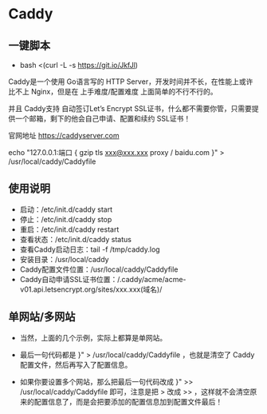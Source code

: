 # Caddy

## 一键脚本
- bash <(curl -L -s https://git.io/JkfJl)

Caddy是一个使用 Go语言写的 HTTP Server，开发时间并不长，在性能上或许比不上 Nginx，但是在 上手难度/配置难度 上面简单的不行不行的。

并且 Caddy支持 自动签订Let’s Encrypt SSL证书，什么都不需要你管，只需要提供一个邮箱，剩下的他会自己申请、配置和续约 SSL证书！

官网地址
https://caddyserver.com

echo "127.0.0.1:端口 {
 gzip
 tls xxx@xxx.xxx
 proxy / baidu.com
}" > /usr/local/caddy/Caddyfile

## 使用说明

- 启动：/etc/init.d/caddy start
- 停止：/etc/init.d/caddy stop
- 重启：/etc/init.d/caddy restart
- 查看状态：/etc/init.d/caddy status
- 查看Caddy启动日志：tail -f /tmp/caddy.log
- 安装目录：/usr/local/caddy
- Caddy配置文件位置：/usr/local/caddy/Caddyfile
- Caddy自动申请SSL证书位置：/.caddy/acme/acme-v01.api.letsencrypt.org/sites/xxx.xxx(域名)/

## 单网站/多网站

- 当然，上面的几个示例，实际上都算是单网站。

- 最后一句代码都是 }" > /usr/local/caddy/Caddyfile ，也就是清空了 Caddy配置文件，然后再写入了配置信息。

- 如果你要设置多个网站，那么把最后一句代码改成 }" >> /usr/local/caddy/Caddyfile 即可，注意是把 > 改成 >> ，这样就不会清空原来的配置信息了，而是会把要添加的配置信息加到配置文件最后！
